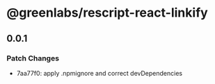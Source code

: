 # @greenlabs/rescript-react-linkify

## 0.0.1

### Patch Changes

- 7aa77f0: apply .npmignore and correct devDependencies
